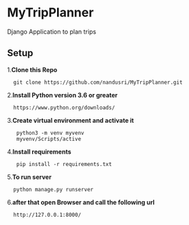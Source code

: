 # MyTripPlanner
Django Application to plan trips

## Setup
1.**Clone this Repo**

  ```
    git clone https://github.com/nandusri/MyTripPlanner.git
  ```
2.**Install Python version 3.6 or greater**
  ```
    https://www.python.org/downloads/
  ```
3.**Create virtual environment and activate it**
   ```
      python3 -m venv myvenv
      myvenv/Scripts/active
   ```
4.**Install requirements**
   ```
      pip install -r requirements.txt
  ```
5.**To run server**
  ```
    python manage.py runserver
  ```
6.**after that open Browser and call the following url**
  ```
    http://127.0.0.1:8000/
  ```
